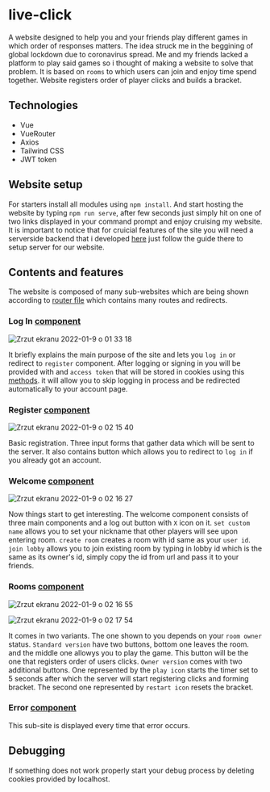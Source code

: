 # live-click
A website designed to help you and your friends play different games in which order of responses matters. The idea struck me in the beggining of global lockdown due to coronavirus spread. Me and my friends lacked a platform to play said games so i thought of making a website to solve that problem. It is based on ```rooms``` to which users can join and enjoy time spend together. Website registers order of player clicks and builds a bracket.

## Technologies

- Vue
- VueRouter
- Axios
- Tailwind CSS
- JWT token

## Website setup
For starters install all modules using ```npm install```. And start hosting the website by typing ```npm run serve```, after few seconds just simply hit on one of two links displayed in your command prompt and enjoy cruising my website. It is important to notice that for cruicial features of the site you will need a serverside backend that i developed [here](https://github.com/krzysiou/live-click-api) just follow the guide there to setup server for our website.

## Contents and features
The website is composed of many sub-websites which are being shown according to [router file](./src/router/index.js) which contains many routes and redirects.

### Log In [component](./src/components/LogIn.vue)

![Zrzut ekranu 2022-01-9 o 01 33 18](https://user-images.githubusercontent.com/60892747/148664750-9a655715-404c-43e9-867d-b521e7fd7942.png)

It briefly explains the main purpose of the site and lets you ```log in``` or redirect to ```register``` component. After logging or signing in you will be provided with and ```access token``` that will be stored in cookies using this [methods](./src/utils/cookies.js). it will allow you to skip logging in process and be redirected automatically to your account page.

### Register [component](./src/components/Register.vue)

![Zrzut ekranu 2022-01-9 o 02 15 40](https://user-images.githubusercontent.com/60892747/148665495-fb46d01a-4941-46ca-9860-3fea4214e9a9.png)

Basic registration. Three input forms that gather data which will be sent to the server. It also contains button which allows you to redirect to ```log in``` if you already got an account.

### Welcome [component](./src/components/Welcome.vue)

![Zrzut ekranu 2022-01-9 o 02 16 27](https://user-images.githubusercontent.com/60892747/148665498-830eb1e4-58fd-44ea-9658-7ac331b8e7b0.png)

Now things start to get interesting. The welcome component consists of three main components and a log out button with ```X``` icon on it. ```set custom name``` allows you to set your nickname that other players will see upon entering room. ```create room``` creates a room with id same as your ```user id```. ```join lobby``` allows you to join existing room by typing in lobby id which is the same as its owner's id, simply copy the id from url and pass it to your friends.

### Rooms [component](./src/components/Rooms.vue)

![Zrzut ekranu 2022-01-9 o 02 16 55](https://user-images.githubusercontent.com/60892747/148665503-1ccae5d6-c6dd-4cff-a2c0-8fbb6c9ff6bb.png)

![Zrzut ekranu 2022-01-9 o 02 17 54](https://user-images.githubusercontent.com/60892747/148665505-b3c8e6b8-4ff1-4294-92e8-1b0edab2483c.png)

It comes in two variants. The one shown to you depends on your ```room owner``` status. ```Standard version``` have two buttons, bottom one leaves the room. and the middle one allowys you to play the game. This button will be the one that registers order of users clicks. ```Owner version``` comes with two additional buttons. One represented by the ```play icon``` starts the timer set to 5 seconds after which the server will start registering clicks and forming bracket. The second one represented by ```restart icon``` resets the bracket.

### Error [component](./src/components/Error.vue)

This sub-site is displayed every time that error occurs.

## Debugging

If something does not work properly start your debug process by deleting cookies provided by localhost.
